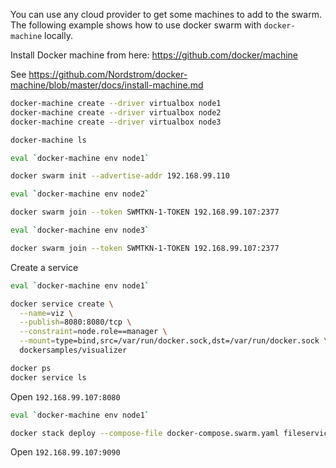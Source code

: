 You can use any cloud provider to get some machines to add to the swarm. 
The following example shows how to use docker swarm with `docker-machine` locally.

Install Docker machine from here: https://github.com/docker/machine

See https://github.com/Nordstrom/docker-machine/blob/master/docs/install-machine.md

```bash
docker-machine create --driver virtualbox node1
docker-machine create --driver virtualbox node2
docker-machine create --driver virtualbox node3

docker-machine ls

eval `docker-machine env node1`

docker swarm init --advertise-addr 192.168.99.110

eval `docker-machine env node2`

docker swarm join --token SWMTKN-1-TOKEN 192.168.99.107:2377

eval `docker-machine env node3`

docker swarm join --token SWMTKN-1-TOKEN 192.168.99.107:2377
```

Create a service

```bash
eval `docker-machine env node1`

docker service create \
  --name=viz \
  --publish=8080:8080/tcp \
  --constraint=node.role==manager \
  --mount=type=bind,src=/var/run/docker.sock,dst=/var/run/docker.sock \
  dockersamples/visualizer

docker ps
docker service ls
```

Open `192.168.99.107:8080`

```bash
eval `docker-machine env node1`

docker stack deploy --compose-file docker-compose.swarm.yaml fileservice
```

Open `192.168.99.107:9090`